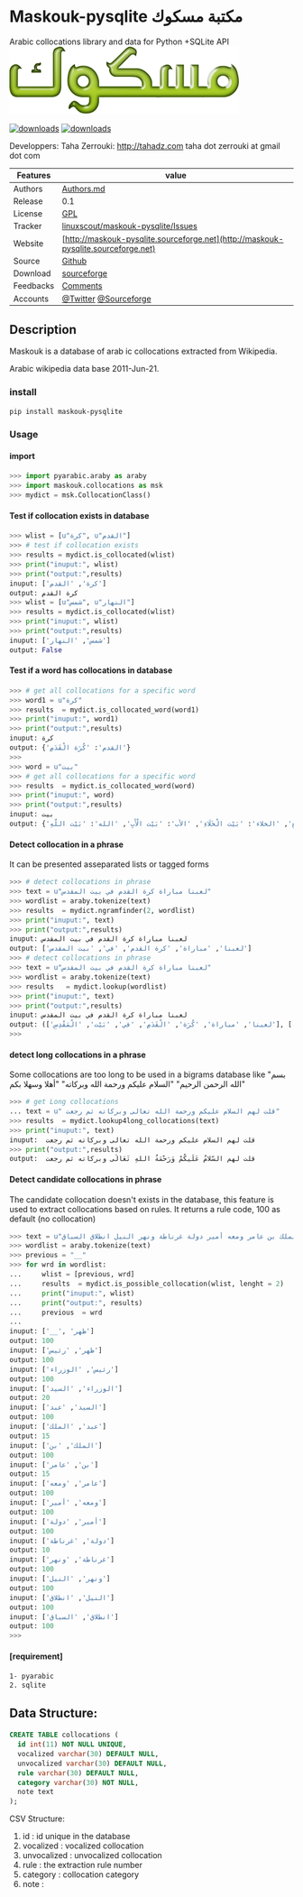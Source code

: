 # Maskouk-pysqlite مكتبة مسكوك


Arabic collocations library and data for Python +SQLite API
![maskouk logo](doc/maskouk_header.png  "maskouk logo")

[![downloads]( https://img.shields.io/sourceforge/dt/maskouk.svg)](http://sourceforge.org/projects/maskouk)
[![downloads]( https://img.shields.io/sourceforge/dm/maskouk.svg)](http://sourceforge.org/projects/maskouk)


  Developpers:  Taha Zerrouki: http://tahadz.com
    taha dot zerrouki at gmail dot com

  
Features |   value
---------|---------------------------------------------------------------------------------
Authors  | [Authors.md](https://github.com/linuxscout/maskouk-pysqlite/master/AUTHORS.md)
Release  | 0.1
License  |[GPL](https://github.com/linuxscout/maskouk-pysqlite/master/LICENSE)
Tracker  |[linuxscout/maskouk-pysqlite/Issues](https://github.com/linuxscout/maskouk-pysqlite/issues)
Website  |[http://maskouk-pysqlite.sourceforge.net](http://maskouk-pysqlite.sourceforge.net)
Source  |[Github](http://github.com/linuxscout/maskouk-pysqlite)
Download  |[sourceforge](http://maskouk-pysqlite.sourceforge.net)
Feedbacks  |[Comments](https://github.com/linuxscout/maskouk-pysqlite/)
Accounts  |[@Twitter](https://twitter.com/linuxscout)  [@Sourceforge](http://sourceforge.net/projectsmaskouk-pysqlite/)

## Description

Maskouk is a database of arab ic collocations  extracted from Wikipedia.

Arabic wikipedia data base 2011-Jun-21.

### install
```shell
pip install maskouk-pysqlite
```
### Usage

#### import
```python
>>> import pyarabic.araby as araby
>>> import maskouk.collocations as msk
>>> mydict = msk.CollocationClass()
```
#### Test if collocation exists in database
```python
>>> wlist = [u"كرة", u"القدم"]
>>> # test if collocation exists
>>> results = mydict.is_collocated(wlist)
>>> print("inuput:", wlist)
>>> print("output:",results)
inuput: ['كرة', 'القدم']
output: كرة القدم
>>> wlist = [u"شمس", u"النهار"]
>>> results = mydict.is_collocated(wlist)
>>> print("inuput:", wlist)
>>> print("output:",results)
inuput: ['شمس', 'النهار']
output: False
```
#### Test if a word has collocations in database
```python
>>> # get all collocations for a specific word
>>> word1 = u"كرة"
>>> results  = mydict.is_collocated_word(word1)
>>> print("inuput:", word1)
>>> print("output:",results)
inuput: كرة
output: {'القدم': 'كُرَة الْقَدَمِ'}
>>>
>>> word = u"بيت"
>>> # get all collocations for a specific word
>>> results  = mydict.is_collocated_word(word)
>>> print("inuput:", word)
>>> print("output:",results)
inuput: بيت
output: {'العدة': 'بَيْت الْعِدَّةِ', 'المستأجر': 'بَيْت الْمُسْتَأْجِرِ', 'المشتري': 'بَيْتِ الْمُشْتَرِي', 'الرجل': 'بَيْت الرَّجُلِ', 'البناء': 'بَيْت الْبِنَاءِ', 'الزوج': 'بَيْت الزَّوْجِ', 'المال': 'بيت المال', 'المقدس': 'بَيْت الْمَقْدِسِ', 'البائع': 'بَيْت الْبَائِعِ', 'الخلاء': 'بَيْت الْخَلَاءِ', 'الأب': 'بَيْت الْأَبِ', 'الله': 'بَيْت اللّهِ'}
```
#### Detect collocation in a phrase
 It can be presented asseparated lists or tagged forms

```python
>>> # detect collocations in phrase    
>>> text = u"لعبنا مباراة كرة القدم في بيت المقدس"
>>> wordlist = araby.tokenize(text)
>>> results  = mydict.ngramfinder(2, wordlist)
>>> print("inuput:", text)
>>> print("output:",results)
inuput: لعبنا مباراة كرة القدم في بيت المقدس
output: ['لعبنا', 'مباراة', 'كرة القدم', 'في', 'بيت المقدس']
>>> # detect collocations in phrase    
>>> text = u"لعبنا مباراة كرة القدم في بيت المقدس"
>>> wordlist = araby.tokenize(text)
>>> results   = mydict.lookup(wordlist)
>>> print("inuput:", text)
>>> print("output:",results)
inuput: لعبنا مباراة كرة القدم في بيت المقدس
output: (['لعبنا', 'مباراة', 'كُرَة', 'الْقَدَمِ', 'في', 'بَيْت', 'الْمَقْدِسِ'], ['CO', 'CO', 'CB', 'CI', 'CO', 'CB', 'CI'])
>>> 
```
#### detect long collocations in a phrase
Some collocations are too long to be used in a bigrams database like
"بسم الله الرحمن الرحيم"
"السلام عليكم ورحمة الله وبركاته"
"أهلا وسهلا بكم"
```python
>>> # get Long collocations
... text = u" قلت لهم السلام عليكم ورحمة الله تعالى وبركاته ثم رجعت"
>>> results  = mydict.lookup4long_collocations(text)
>>> print("inuput:", text)
inuput:  قلت لهم السلام عليكم ورحمة الله تعالى وبركاته ثم رجعت
>>> print("output:",results)   
output:  قلت لهم السّلامُ عَلَيكُمْ وَرَحْمَةُ اللهِ تَعَالَى وبركاته ثم رجعت
```
#### Detect candidate collocations in phrase
The candidate collocation doesn't exists in the database, this feature is used to extract collocations based on rules.
It returns a rule code, 100 as default (no collocation)
```python
>>> text = u"ظهر رئيس الوزراء السيد عبد الملك بن عامر ومعه أمير دولة غرناطة ونهر النيل انطلاق السباق"
>>> wordlist = araby.tokenize(text)
>>> previous = "__"
>>> for wrd in wordlist:
...     wlist = [previous, wrd]
...     results  = mydict.is_possible_collocation(wlist, lenght = 2)
...     print("inuput:", wlist)
...     print("output:", results)   
...     previous  = wrd
... 
inuput: ['__', 'ظهر']
output: 100
inuput: ['ظهر', 'رئيس']
output: 100
inuput: ['رئيس', 'الوزراء']
output: 100
inuput: ['الوزراء', 'السيد']
output: 20
inuput: ['السيد', 'عبد']
output: 100
inuput: ['عبد', 'الملك']
output: 15
inuput: ['الملك', 'بن']
output: 100
inuput: ['بن', 'عامر']
output: 15
inuput: ['عامر', 'ومعه']
output: 100
inuput: ['ومعه', 'أمير']
output: 100
inuput: ['أمير', 'دولة']
output: 100
inuput: ['دولة', 'غرناطة']
output: 10
inuput: ['غرناطة', 'ونهر']
output: 100
inuput: ['ونهر', 'النيل']
output: 100
inuput: ['النيل', 'انطلاق']
output: 100
inuput: ['انطلاق', 'السباق']
output: 100
>>> 


```
#### [requirement]
  
    1- pyarabic 
    2. sqlite


## Data Structure:

```sql
CREATE TABLE collocations (
  id int(11) NOT NULL UNIQUE,
  vocalized varchar(30) DEFAULT NULL,
  unvocalized varchar(30) DEFAULT NULL,
  rule varchar(30) DEFAULT NULL,
  category varchar(30) NOT NULL,
  note text
);
```

CSV Structure:

1.   id 			: id unique in the database
2.  vocalized 	: vocalized collocation
3.  unvocalized : unvocalized collocation
4.  rule 		: the extraction rule number
5.  category 	: collocation category
6.  note 		: 
